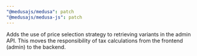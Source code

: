 ```yaml
---
"@medusajs/medusa": patch
"@medusajs/medusa-js": patch
---
```


Adds the use of price selection strategy to retrieving variants in the admin API. This moves the responsibility of tax calculations from the frontend (admin) to the backend.
